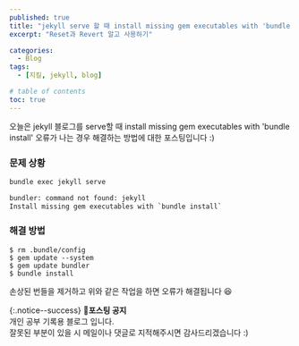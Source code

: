 ```yaml
---
published: true
title: "jekyll serve 할 때 install missing gem executables with 'bundle install' 오류 해결 방법"
excerpt: "Reset과 Revert 알고 사용하기"

categories:
  - Blog
tags:
  - [지킬, jekyll, blog]

# table of contents
toc: true
---
```


오늘은 jekyll 블로그를 serve할 때 install missing gem executables with 'bundle install' 오류가 나는 경우 해결하는 방법에 대한 포스팅입니다 :) 

### 문제 상황
```bash
bundle exec jekyll serve

bundler: command not found: jekyll
Install missing gem executables with `bundle install`
```

### 해결 방법
```
$ rm .bundle/config
$ gem update --system 
$ gem update bundler
$ bundle install
```

손상된 번들을 제거하고 위와 같은 작업을 하면 오류가 해결됩니다 😆

{:.notice--success}
🔔**포스팅 공지**  
개인 공부 기록용 블로그 입니다.  
잘못된 부분이 있을 시 메일이나 댓글로 지적해주시면 감사드리겠습니다 :)
